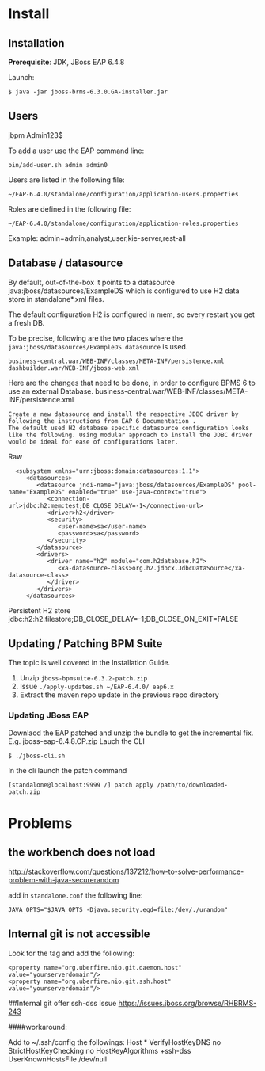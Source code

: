 # Install

## Installation 

**Prerequisite**: JDK, JBoss EAP 6.4.8

Launch:

    $ java -jar jboss-brms-6.3.0.GA-installer.jar
    

## Users
jbpm
Admin123$

To add a user use the EAP command line:

    bin/add-user.sh admin admin0

Users are listed in the following file:

    ~/EAP-6.4.0/standalone/configuration/application-users.properties

Roles are defined in the following file:

    ~/EAP-6.4.0/standalone/configuration/application-roles.properties

Example:
    admin=admin,analyst,user,kie-server,rest-all



## Database / datasource
By default, out-of-the-box it points to a datasource java:jboss/datasources/ExampleDS which is configured to use H2 data store in standalone*.xml files.

The default configuration H2 is configured in mem, so every restart you get a fresh DB.

To be precise, following are the two places where the `java:jboss/datasources/ExampleDS datasource` is used.


    business-central.war/WEB-INF/classes/META-INF/persistence.xml
    dashbuilder.war/WEB-INF/jboss-web.xml
    
Here are the changes that need to be done, in order to configure BPMS 6 to use an external Database.
business-central.war/WEB-INF/classes/META-INF/persistence.xml

    Create a new datasource and install the respective JDBC driver by following the instructions from EAP 6 Documentation .
    The default used H2 database specific datasource configuration looks like the following. Using modular approach to install the JDBC driver would be ideal for ease of configurations later.

Raw

      <subsystem xmlns="urn:jboss:domain:datasources:1.1">
         <datasources>
            <datasource jndi-name="java:jboss/datasources/ExampleDS" pool-name="ExampleDS" enabled="true" use-java-context="true">
               <connection-url>jdbc:h2:mem:test;DB_CLOSE_DELAY=-1</connection-url>
               <driver>h2</driver>
               <security>
                  <user-name>sa</user-name>
                  <password>sa</password>
               </security>
            </datasource>
            <drivers>
               <driver name="h2" module="com.h2database.h2">
                  <xa-datasource-class>org.h2.jdbcx.JdbcDataSource</xa-datasource-class>
               </driver>
            </drivers>
         </datasources>


Persistent H2 store
    <connection-url>jdbc:h2:h2.filestore;DB_CLOSE_DELAY=-1;DB_CLOSE_ON_EXIT=FALSE</connection-url>

## Updating / Patching BPM Suite

The topic is well covered in the Installation Guide.

1. Unzip `jboss-bpmsuite-6.3.2-patch.zip`
2. Issue `./apply-updates.sh ~/EAP-6.4.0/ eap6.x`
3. Extract the maven repo update in the previous repo directory

### Updating JBoss EAP

Downlaod the EAP patched and unzip the bundle to get the incremental fix.
E.g. jboss-eap-6.4.8.CP.zip
Lauch the CLI

    $ ./jboss-cli.sh 

In the cli launch the patch command

    [standalone@localhost:9999 /] patch apply /path/to/downloaded-patch.zip

# Problems 
## the workbench does not load

http://stackoverflow.com/questions/137212/how-to-solve-performance-problem-with-java-securerandom

add in `standalone.conf` the following line:

    JAVA_OPTS="$JAVA_OPTS -Djava.security.egd=file:/dev/./urandom"


## Internal git is not accessible

Look for the <system-properties> tag and add the following:

    <property name="org.uberfire.nio.git.daemon.host" value="yourserverdomain"/>
    <property name="org.uberfire.nio.git.ssh.host" value="yourserverdomain"/>

##Internal git offer ssh-dss
Issue https://issues.jboss.org/browse/RHBRMS-243

####workaround: 

Add to ~/.ssh/config the followings:
Host *
VerifyHostKeyDNS no
StrictHostKeyChecking no
HostKeyAlgorithms +ssh-dss
UserKnownHostsFile /dev/null